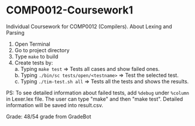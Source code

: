 # COMP0012-Coursework1
Individual Coursework for COMP0012 (Compilers). About Lexing and Parsing

1. Open Terminal
2. Go to project directory
3. Type ```make``` to build
4. Create tests by:           
  a. Typing ```make test``` => Tests all cases and show failed ones.          
  b. Typing ```./bin/sc tests/open/<testname>``` => Test the selected test.       
  c. Typing ```./tim-test.sh all``` => Tests all the tests and shows the results.       

PS: To see detailed information about failed tests, add ```%debug``` under ```%column``` in Lexer.lex file. The user can type "make" and then "make test". Detailed information will be saved into result.csv. 

Grade: 48/54 grade from GradeBot
